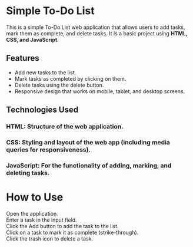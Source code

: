 # Simple To-Do List
This is a simple To-Do List web application that allows users to add tasks, mark them as complete, and delete tasks. It is a basic project using **HTML, CSS, and JavaScript.**

## Features
<ul>
<li>Add new tasks to the list.</li>
<li>Mark tasks as completed by clicking on them.</li>
<li>Delete tasks using the delete button.</li>
<li>Responsive design that works on mobile, tablet, and desktop screens.</li>
</ul>

## Technologies Used
### HTML: Structure of the web application.
### CSS: Styling and layout of the web app (including media queries for responsiveness).
### JavaScript: For the functionality of adding, marking, and deleting tasks.

# How to Use
 Open the application. <br>
Enter a task in the input field. <br>
Click the Add button to add the task to the list. <br>
Click on a task to mark it as complete (strike-through). <br>
Click the trash icon to delete a task.
